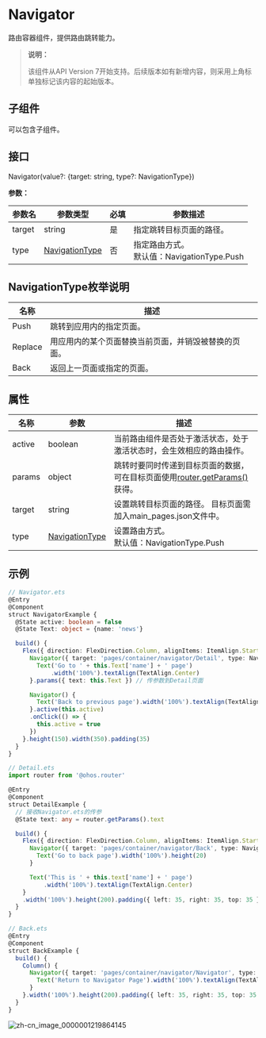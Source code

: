 # Navigator

路由容器组件，提供路由跳转能力。

> **说明：**
>
> 该组件从API Version 7开始支持。后续版本如有新增内容，则采用上角标单独标记该内容的起始版本。


## 子组件

可以包含子组件。


## 接口

Navigator(value?: {target: string, type?: NavigationType})

**参数：**

| 参数名 | 参数类型       | 必填 | 参数描述                                       |
| ------ | -------------- | ---- | ---------------------------------------------- |
| target | string         | 是   | 指定跳转目标页面的路径。     |
| type   | [NavigationType](#navigationtype枚举说明) | 否   | 指定路由方式。<br/>默认值：NavigationType.Push |

## NavigationType枚举说明

| 名称      | 描述                         |
| ------- | -------------------------- |
| Push    | 跳转到应用内的指定页面。               |
| Replace | 用应用内的某个页面替换当前页面，并销毁被替换的页面。 |
| Back    | 返回上一页面或指定的页面。              |


## 属性

| 名称   | 参数    | 描述                                                         |
| ------ | ------- | ------------------------------------------------------------ |
| active | boolean | 当前路由组件是否处于激活状态，处于激活状态时，会生效相应的路由操作。 |
| params | object  | 跳转时要同时传递到目标页面的数据，可在目标页面使用[router.getParams()](../apis/js-apis-router.md#routergetparams)获得。 |
| target | string         | 设置跳转目标页面的路径。 目标页面需加入main_pages.json文件中。                         |
| type   | [NavigationType](#navigationtype枚举说明)  | 设置路由方式。<br/>默认值：NavigationType.Push |


## 示例

```ts
// Navigator.ets
@Entry
@Component
struct NavigatorExample {
  @State active: boolean = false
  @State Text: object = {name: 'news'}

  build() {
    Flex({ direction: FlexDirection.Column, alignItems: ItemAlign.Start, justifyContent: FlexAlign.SpaceBetween }) {
      Navigator({ target: 'pages/container/navigator/Detail', type: NavigationType.Push }) {
        Text('Go to ' + this.Text['name'] + ' page')
            .width('100%').textAlign(TextAlign.Center)
      }.params({ text: this.Text }) // 传参数到Detail页面

      Navigator() {
        Text('Back to previous page').width('100%').textAlign(TextAlign.Center)
      }.active(this.active)
      .onClick(() => {
        this.active = true
      })
    }.height(150).width(350).padding(35)
  }
}
```

```ts
// Detail.ets
import router from '@ohos.router'

@Entry
@Component
struct DetailExample {
  // 接收Navigator.ets的传参
  @State text: any = router.getParams().text

  build() {
    Flex({ direction: FlexDirection.Column, alignItems: ItemAlign.Start, justifyContent: FlexAlign.SpaceBetween }) {
      Navigator({ target: 'pages/container/navigator/Back', type: NavigationType.Push }) {
        Text('Go to back page').width('100%').height(20)
      }

      Text('This is ' + this.text['name'] + ' page')
          .width('100%').textAlign(TextAlign.Center)
    }
    .width('100%').height(200).padding({ left: 35, right: 35, top: 35 })
  }
}

```

```ts
// Back.ets
@Entry
@Component
struct BackExample {
  build() {
    Column() {
      Navigator({ target: 'pages/container/navigator/Navigator', type: NavigationType.Back }) {
        Text('Return to Navigator Page').width('100%').textAlign(TextAlign.Center)
      }
    }.width('100%').height(200).padding({ left: 35, right: 35, top: 35 })
  }
}
```

![zh-cn_image_0000001219864145](figures/zh-cn_image_0000001219864145.gif)
